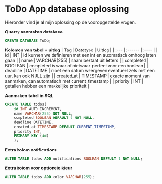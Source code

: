 # ToDo App database oplossing

Hieronder vind je al mijn oplossing op de vooropgestelde vragen.

**Querry aanmaken database**
```sql 
CREATE DATABASE ToDo;
```

**Kolomen van tabel + uitleg**
| Tag        | Datatype      | Uitleg                                                                 |
| :---       | :------       | :----                                                                  |
| id         | INT           | id kunnen we definieren met een int en automatisch omhoog laten gaan   | 
| name       | VARCHAR(255)  | naam bestaat uit letters                                               |
| completed  | BOOLEAN       | completed is waar of nietwaar, perfect voor een boolean                |
| deadline   | DATETIME      | moet een datum weergeven eventueel zels met een uur, kan ook NULL zijn |
| created_at | TIMESTAMP     | exacte moment van aanmaken, can automatisch met current_timestamp      |
| priority   | INT           | getallen hebben een makkelijke prioriteit                              |


**Aanmaken tabel in SQL**
```sql
CREATE TABLE todos(
    id INT AUTO_INCREMENT,
    name VARCHAR(255) NOT NULL,
    completed BOOLEAN DEFAULT 0 NOT NULL,
    deadline DATETIME,
    created_at TIMESTAMP DEFAULT CURRENT_TIMESTAMP,
    priority INT,
    PRIMARY KEY (id)
    );
```


**Extra kolom notifications**
```sql
ALTER TABLE todos ADD notifications BOOLEAN DEFAULT 1 NOT NULL;
```


**Extra kolom voor optionele kleur**
```sql
ALTER TABLE todos ADD color VARCHAR(255);
```
